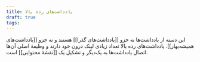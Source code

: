 ```yaml
---
title: یادداشت‌های رده بالا
draft: true
tags:
---
```

این دسته از یادداشت‌ها نه جزو [[یادداشت‌های گذرا]] هستند و نه جزو [[یادداشت‌های همیشه‌بهار]]. یادداشت‌های رده بالا تعداد زیادی لینک درون خود دارند و وظیفهٔ اصلی آن‌ها اتصال یادداشت‌ها به یک‌دیگر و تشکیل یک [[نقشهٔ محتوایی]] است.
